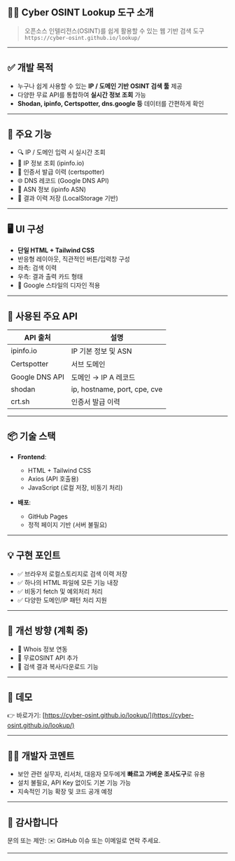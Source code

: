 
## 🕵️‍♂️ Cyber OSINT Lookup 도구 소개

> 오픈소스 인텔리전스(OSINT)를 쉽게 활용할 수 있는 웹 기반 검색 도구
> `https://cyber-osint.github.io/lookup/`

---

## ✅ 개발 목적

* 누구나 쉽게 사용할 수 있는 **IP / 도메인 기반 OSINT 검색 툴** 제공
* 다양한 무료 API를 통합하여 **실시간 정보 조회** 가능
* **Shodan, ipinfo, Certspotter, dns.google 등** 데이터를 간편하게 확인

---

## 🧩 주요 기능

* 🔍 IP / 도메인 입력 시 실시간 조회
* 📡 IP 정보 조회 (ipinfo.io)
* 📜 인증서 발급 이력 (certspotter)
* 🌐 DNS 레코드 (Google DNS API)
* 🧠 ASN 정보 (ipinfo ASN)
* 🧾 결과 이력 저장 (LocalStorage 기반)

---

## 🖥️ UI 구성

* **단일 HTML + Tailwind CSS**
* 반응형 레이아웃, 직관적인 버튼/입력창 구성
* 좌측: 검색 이력
* 우측: 결과 출력 카드 형태
* 🎨 Google 스타일의 디자인 적용

---

## 🔌 사용된 주요 API

| API 출처         | 설명                          |
| -------------- | --------------------------- |
| ipinfo.io      | IP 기본 정보 및 ASN              |
| Certspotter    | 서브 도메인 |
| Google DNS API | 도메인 → IP A 레코드              |
| shodan      | ip, hostname, port, cpe, cve              |
| crt.sh      | 인증서 발급 이력              |
---

## 📦 기술 스택

* **Frontend**:

  * HTML + Tailwind CSS
  * Axios (API 호출용)
  * JavaScript (로컬 저장, 비동기 처리)

* **배포**:

  * GitHub Pages
  * 정적 페이지 기반 (서버 불필요)

---

## 💡 구현 포인트

* ✅ 브라우저 로컬스토리지로 검색 이력 저장
* ✅ 하나의 HTML 파일에 모든 기능 내장
* ✅ 비동기 fetch 및 예외처리 처리
* ✅ 다양한 도메인/IP 패턴 처리 지원

---

## 🎯 개선 방향 (계획 중)

* 🔐 Whois 정보 연동
* 📍 무료OSINT API 추가
* 📝 검색 결과 복사/다운로드 기능

---

## 🚀 데모

👉 바로가기:
[https://cyber-osint.github.io/lookup/](https://cyber-osint.github.io/lookup/)

---

## 👨‍💻 개발자 코멘트

* 보안 관련 실무자, 리서처, 대응자 모두에게
  **빠르고 가벼운 조사도구**로 유용
* 설치 불필요, API Key 없이도 기본 기능 가능
* 지속적인 기능 확장 및 코드 공개 예정

---

## 🙏 감사합니다

문의 또는 제안:
✉️ GitHub 이슈 또는 이메일로 연락 주세요.

---
